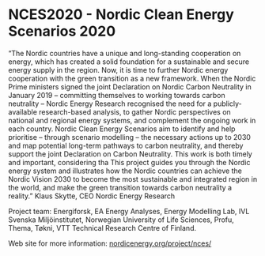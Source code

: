 # NCES2020 - Nordic Clean Energy Scenarios 2020

“The Nordic countries have a unique and long-standing cooperation on energy, which
has created a solid foundation for a sustainable and secure energy supply in the
region. Now, it is time to further Nordic energy cooperation with the green transition
as a new framework.
When the Nordic Prime ministers signed the joint Declaration on Nordic Carbon
Neutrality in January 2019 – committing themselves to working towards carbon
neutrality – Nordic Energy Research recognised the need for a publicly-available
research-based analysis, to gather Nordic perspectives on national and regional
energy systems, and complement the ongoing work in each country.
Nordic Clean Energy Scenarios aim to identify and help prioritise – through scenario
modelling – the necessary actions up to 2030 and map potential long-term
pathways to carbon neutrality, and thereby support the joint Declaration on Carbon
Neutrality. This work is both timely and important, considering tha
This project guides you through the Nordic energy system and illustrates how the
Nordic countries can achieve the Nordic Vision 2030 to become the most sustainable
and integrated region in the world, and make the green transition towards carbon
neutrality a reality.”
Klaus Skytte, CEO Nordic Energy Research

Project team:
Energiforsk, EA Energy Analyses, Energy Modelling Lab, IVL Svenska Miljöinstitutet, Norwegian University of Life Sciences, Profu, Thema, Tøkni, VTT Technical Research Centre of Finland.

Web site for more information: [nordicenergy.org/project/nces/](https://www.nordicenergy.org/project/nces/)  
